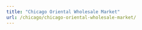 ```yaml
---
title: "Chicago Oriental Wholesale Market"
url: /chicago/chicago-oriental-wholesale-market/
---
```

